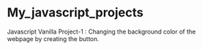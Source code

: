 # My_javascript_projects
Javascript Vanilla Project-1 : Changing the background color of the webpage by creating the button.
